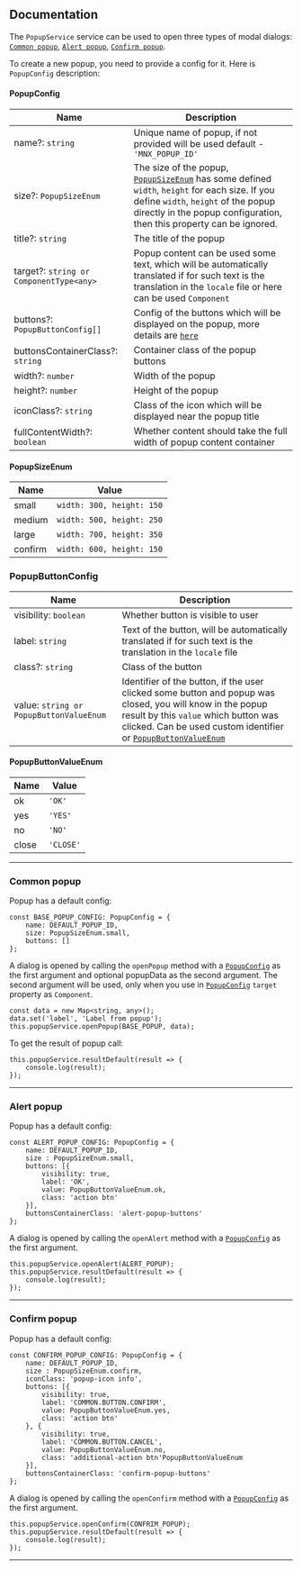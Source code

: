 ## Documentation

The `PopupService` service can be used to open three types of modal dialogs: [`Common popup`](#common-popup), [`Alert popup`](#alert-popup), [`Confirm popup`](#confirm-popup).

To create a new popup, you need to provide a config for it. Here is `PopupConfig` description: 
#### PopupConfig 
| Name | Description |
| ------ | ------ |
| name?: `string` | Unique name of popup, if not provided will be used default - `'MNX_POPUP_ID'` |
| size?: `PopupSizeEnum` | The size of the popup, [`PopupSizeEnum`](#popupSizeEnum) has some defined `width`, `height` for each size. If you define `width`, `height` of the popup directly in the popup configuration, then this property can be ignored. |
| title?: `string` | The title of the popup |
| target?: `string or ComponentType<any>` | Popup content can be used some text, which will be automatically translated if for such text is the translation in the `locale` file or here can be used `Component` |
| buttons?: `PopupButtonConfig[]` | Config of the buttons which will be displayed on the popup, more details are [`here`](#popupButtonConfig) |
| buttonsContainerClass?: `string` | Container class of the popup buttons |
| width?: `number` | Width of the popup |
| height?: `number` | Height of the popup |
| iconClass?: `string` | Class of the icon which will be displayed near the popup title |
| fullContentWidth?: `boolean` | Whether content should take the full width of popup content container |

#### PopupSizeEnum
| Name | Value |
| ------ | ------ |
| small | `width: 300, height: 150` |
| medium | `width: 500, height: 250` |
| large | `width: 700, height: 350` |
| confirm | `width: 600, height: 150` |
 
 ### PopupButtonConfig
 | Name | Description |
| ------ | ------ |
| visibility: `boolean` | Whether button is visible to user |
| label: `string` | Text of the button, will be automatically translated if for such text is the translation in the `locale` file |
| class?: `string` | Class of the button |
| value: `string or PopupButtonValueEnum` | Identifier of the button, if the user clicked some button and popup was closed, you will know in the popup result by this `value` which button was clicked. Can be used custom identifier or [`PopupButtonValueEnum`](#popupButtonValueEnum) |
 
 #### PopupButtonValueEnum
| Name | Value |
| ------ | ------ |
| ok | `'OK'` |
| yes | `'YES'` |
| no | `'NO'` |
| close | `'CLOSE'` |

 ---
### Common popup
Popup has a default config:
```
const BASE_POPUP_CONFIG: PopupConfig = {
    name: DEFAULT_POPUP_ID,
    size: PopupSizeEnum.small,
    buttons: []
};
```
A dialog is opened by calling the `openPopup` method with a [`PopupConfig`](#popupConfig) as the first argument and optional popupData as the second argument. The second argument will be used, only when you use in [`PopupConfig`](#popupConfig) `target` property as `Component`.

```
const data = new Map<string, any>();
data.set('label', 'Label from popup');
this.popupService.openPopup(BASE_POPUP, data);
```

To get the result of popup call:
```
this.popupService.resultDefault(result => {
    console.log(result);
});
```
---
### Alert popup
Popup has a default config:
```
const ALERT_POPUP_CONFIG: PopupConfig = {
    name: DEFAULT_POPUP_ID,
    size : PopupSizeEnum.small,
    buttons: [{
        visibility: true,
        label: 'OK',
        value: PopupButtonValueEnum.ok,
        class: 'action btn'
    }],
    buttonsContainerClass: 'alert-popup-buttons'
};
```

A dialog is opened by calling the `openAlert` method with a [`PopupConfig`](#popupConfig) as the first argument.

```
this.popupService.openAlert(ALERT_POPUP);
this.popupService.resultDefault(result => {
    console.log(result);
});
```

---
### Confirm popup
Popup has a default config:
```
const CONFIRM_POPUP_CONFIG: PopupConfig = {
    name: DEFAULT_POPUP_ID,
    size : PopupSizeEnum.confirm,
    iconClass: 'popup-icon info',
    buttons: [{
        visibility: true,
        label: 'COMMON.BUTTON.CONFIRM',
        value: PopupButtonValueEnum.yes,
        class: 'action btn'
    }, {
        visibility: true,
        label: 'COMMON.BUTTON.CANCEL',
        value: PopupButtonValueEnum.no,
        class: 'additional-action btn'PopupButtonValueEnum
    }],
    buttonsContainerClass: 'confirm-popup-buttons'
};
```

A dialog is opened by calling the `openConfirm` method with a [`PopupConfig`](#popupConfig) as the first argument.

```
this.popupService.openConfirm(CONFRIM_POPUP);
this.popupService.resultDefault(result => {
    console.log(result);
});
```
---
